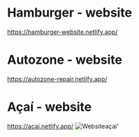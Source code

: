 # Hamburger - website
https://hamburger-website.netlify.app/  

# Autozone - website 
https://autozone-repair.netlify.app/

# Açaí - website 
https://acai.netlify.app/
![Websiteaçai](https://user-images.githubusercontent.com/55770422/105740081-95614b00-5f17-11eb-8be9-058df3cdf5e8.png)' 
